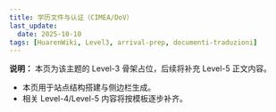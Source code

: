 ```yaml
---
title: 学历文件与认证（CIMEA/DoV）
last_update:
  date: 2025-10-10
tags: [HuarenWiki, Level3, arrival-prep, documenti-traduzioni]
---
```

**说明：** 本页为该主题的 Level-3 骨架占位，后续将补充 Level-5 正文内容。

- 本页用于站点结构搭建与侧边栏生成。
- 相关 Level-4/Level-5 内容将按模板逐步补齐。
